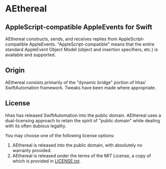 # AEthereal

## AppleScript-compatible AppleEvents for Swift

AEthereal constructs, sends, and receives replies from AppleScript-compatible AppleEvents. "AppleScript-compatible" means that the entire standard AppleEvent Object Model (object and insertion specifiers, etc.) is available and supported.

## Origin

AEthereal consists primarily of the "dynamic bridge" portion of hhas' SwiftAutomation framework. Tweaks have been made where appropriate.

## License

hhas has released SwiftAutomation into the public domain. AEthereal uses a dual-licensing approach to retain the spirit of "public domain" while dealing with its often dubious legality.

You may choose one of the following license options:

1. AEthereal is released into the public domain, with absolutely no warranty provided.
2. AEthereal is released under the terms of the MIT License, a copy of which is provided in [LICENSE.txt](LICENSE.txt).
